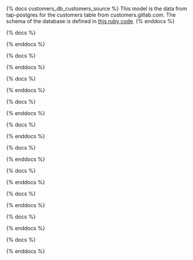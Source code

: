 
{% docs customers_db_customers_source %}
This model is the data from tap-postgres for the customers table from customers.gitlab.com. The schema of the database is defined in [this ruby code](https://gitlab.com/gitlab-org/customers-gitlab-com/blob/master/db/schema.rb).
{% enddocs %}

{% docs  %}

{% enddocs %}

{% docs  %}

{% enddocs %}



{% docs  %}

{% enddocs %}

{% docs  %}

{% enddocs %}


{% docs  %}

{% enddocs %}

{% docs  %}

{% enddocs %}


{% docs  %}

{% enddocs %}

{% docs  %}

{% enddocs %}


{% docs  %}

{% enddocs %}

{% docs  %}

{% enddocs %}

